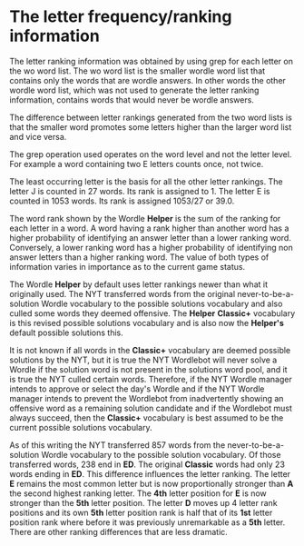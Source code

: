 # The letter frequency/ranking information

The letter ranking information was obtained by using grep for each letter on the wo word list. The wo word list is the smaller wordle word list that contains only the words that are wordle answers. In other words the other wordle word list, which was not used to generate the letter ranking information, contains words that would never be wordle answers.

The difference between letter rankings generated from the two word lists is that the smaller word promotes some letters higher than the larger word list and vice versa.

The grep operation used operates on the word level and not the letter level. For example a word containing two E letters counts once, not twice.

The least occurring letter is the basis for all the other letter rankings. The letter J is counted in 27 words. Its rank is assigned to 1. The letter E is counted in 1053 words. Its rank is assigned 1053/27 or 39.0.

The word rank shown by the Wordle **Helper** is the sum of the ranking for each letter in a word. A word having a rank higher than another word has a higher probability of identifying an answer letter than a lower ranking word. Conversely, a lower ranking word has a higher probability of identifying non answer letters than a higher ranking word. The value of both types of information varies in importance as to the current game status.

The Wordle **Helper** by default uses letter rankings newer than what it originally used. The NYT transferred words from the original never-to-be-a-solution Wordle vocabulary to the possible solutions vocabulary and also culled some words they deemed offensive. The **Helper** **Classic+** vocabulary is this revised possible solutions vocabulary and is also now the **Helper's** default possible solutions this.

It is not known if all words in the **Classic+** vocabulary are deemed possible solutions by the NYT, but it is true the NYT Wordlebot will never solve a Wordle if the solution word is not present in the solutions word pool, and it is true the NYT culled certain words. Therefore, if the NYT Wordle manager intends to approve or select the day's Wordle and if the NYT Wordle manager intends to prevent the Wordlebot from inadvertently showing an offensive word as a remaining solution candidate and if the Wordlebot must always succeed, then the **Classic+** vocabulary is best assumed to be the current possible solutions vocabulary.

As of this writing the NYT transferred 857 words from the never-to-be-a-solution Wordle vocabulary to the possible solution vocabulary. Of those transferred words, 238 end in **ED**. The original **Classic** words had only 23 words ending in **ED**. This difference influences the letter ranking. The letter **E** remains the most common letter but is now proportionally stronger than **A** the second highest ranking letter. The **4th** letter position for **E** is now stronger than the **5th** letter position. The letter **D** moves up 4 letter rank positions and its own **5th** letter position rank is half that of its **1st** letter position rank where before it was previously unremarkable as a **5th** letter. There are other ranking differences that are less dramatic.
